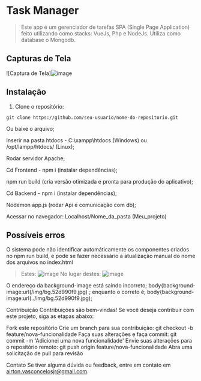 # Task Manager 

> Este app é um gerenciador de tarefas SPA (Single Page Application) feito utilizando como stacks: VueJs, Php e NodeJs.
> Utiliza como database o Mongodb.


## Capturas de Tela

![Captura de Tela]![image](https://github.com/airtonvasconcelosjr/Meu_projeto/assets/101413097/8c37dd56-3372-4839-ba1e-afe2701b2522)

## Instalação

1. Clone o repositório:
```
git clone https://github.com/seu-usuario/nome-do-repositorio.git
```
Ou baixe o arquivo; <br>

Inserir na pasta htdocs - C:\xampp\htdocs (Windows) ou /opt/lampp/htdocs/ (Linux);<br>

Rodar servidor Apache;<br>

Cd Frontend - npm i (instalar dependências);<br>

npm run build (cria versão otimizada e pronta para produção do aplicativo);<br>

Cd Backend - npm i (instalar dependências);<br>

Nodemon app.js (rodar Api e comunicação com db);<br>

Acessar no navegador: Localhost/Nome_da_pasta (Meu_projeto)<br>


## Possíveis erros
O sistema pode não identificar automáticamente os componentes criados no npm run build, e pode se fazer necessário a atualização manual do nome dos arquivos no index.html
> Estes:
![image](https://github.com/airtonvasconcelosjr/Meu_projeto/assets/101413097/7434d3da-9f08-45e9-9d2e-1c2cfe2478ac)
> No lugar destes:
![image](https://github.com/airtonvasconcelosjr/Meu_projeto/assets/101413097/3d09fc9c-ec09-49ff-b82d-6983a98df2c8)

 O endereço da background-image está saindo incorreto;
 body{background-image:url(/img/bg.52d990f9.jpg) ;
 enquanto o correto é;
 body{background-image:url(../img/bg.52d990f9.jpg);


Contribuição
Contribuições são bem-vindas! Se você deseja contribuir com este projeto, siga as etapas abaixo:

Fork este repositório
Crie um branch para sua contribuição: git checkout -b feature/nova-funcionalidade
Faça suas alterações e faça commit: git commit -m 'Adicionei uma nova funcionalidade'
Envie suas alterações para o repositório remoto: git push origin feature/nova-funcionalidade
Abra uma solicitação de pull para revisão


Contato
Se tiver alguma dúvida ou feedback, entre em contato em airton.vasconcelosjr@gmail.com.
